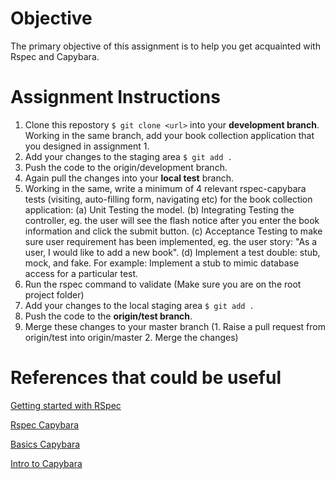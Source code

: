 # Objective
The primary objective of this assignment is to help you get acquainted with Rspec and Capybara.

# Assignment Instructions
1. Clone this repostory ```$ git clone <url>``` into your **development branch**. Working in the same branch, add your book collection application that you designed in assignment 1.
2. Add your changes to the staging area ```$ git add .```
3. Push the code to the origin/development branch.
4. Again pull the changes into your **local test** branch.
5. Working in the same, write a minimum of 4 relevant rspec-capybara tests (visiting, auto-filling form, navigating etc) for the book collection application:
 (a) Unit Testing the model.
 (b) Integrating Testing the controller, eg. the user will see the flash notice after you enter the book information and click the submit button.
 (c) Acceptance Testing to make sure user requirement has been implemented, eg. the user story: "As a user, I would like to add a new book".
 (d) Implement a test double: stub, mock, and fake. For example: Implement a stub to mimic database access for a particular test.
6. Run the rspec command to validate (Make sure you are on the root project folder)
7. Add your changes to the local staging area ```$ git add .```
8. Push the code to the **origin/test branch**.
9. Merge these changes to your master branch (1. Raise a pull request from origin/test into origin/master 2. Merge the changes)
  
# References that could be useful
[Getting started with RSpec](https://semaphoreci.com/community/tutorials/getting-started-with-rspec)

[Rspec Capybara](https://www.codewithjason.com/rails-testing-hello-world-using-rspec-capybara/)

[Basics Capybara](https://www.sitepoint.com/basics-capybara-improving-tests/)

[Intro to Capybara](https://learn.co/lessons/intro-to-capybara)
